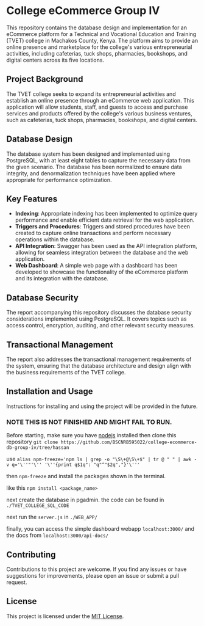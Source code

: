 # College eCommerce Group IV

This repository contains the database design and implementation for an eCommerce platform for a Technical and Vocational Education and Training (TVET) college in Machakos County, Kenya. The platform aims to provide an online presence and marketplace for the college's various entrepreneurial activities, including cafeterias, tuck shops, pharmacies, bookshops, and digital centers across its five locations.

## Project Background

The TVET college seeks to expand its entrepreneurial activities and establish an online presence through an eCommerce web application. This application will allow students, staff, and guests to access and purchase services and products offered by the college's various business ventures, such as cafeterias, tuck shops, pharmacies, bookshops, and digital centers.

## Database Design

The database system has been designed and implemented using PostgreSQL, with at least eight tables to capture the necessary data from the given scenario. The database has been normalized to ensure data integrity, and denormalization techniques have been applied where appropriate for performance optimization.

## Key Features

- **Indexing**: Appropriate indexing has been implemented to optimize query performance and enable efficient data retrieval for the web application.
- **Triggers and Procedures**: Triggers and stored procedures have been created to capture online transactions and perform necessary operations within the database.
- **API Integration**: Swagger has been used as the API integration platform, allowing for seamless integration between the database and the web application.
- **Web Dashboard**: A simple web page with a dashboard has been developed to showcase the functionality of the eCommerce platform and its integration with the database.

## Database Security

The report accompanying this repository discusses the database security considerations implemented using PostgreSQL. It covers topics such as access control, encryption, auditing, and other relevant security measures.

## Transactional Management

The report also addresses the transactional management requirements of the system, ensuring that the database architecture and design align with the business requirements of the TVET college.

## Installation and Usage

Instructions for installing and using the project will be provided in the future.

### NOTE THIS IS NOT FINISHED AND MIGHT FAIL TO RUN.

Before starting, make sure you have [nodejs](https://nodejs.org/en) installed then clone this repository `git clone https://github.com/BSCNRB595022/college-ecommerce-db-group-iv/tree/hassan`

use `alias npm-freeze='npm ls | grep -o "\S\+@\S\+$" | tr @ " " | awk -v q='\''"'\'' '\''{print q$1q": "q"^"$2q","}'\'''`

then `npm-freeze` and install the packages shown in the terminal.

like this `npm install <package_name>`

next create the database in pgadmin. the code can be found in `./TVET_COLLEGE_SQL_CODE`

next run the `server.js` in `./WEB_APP/`

finally, you can access the simple dashboard webapp `localhost:3000/` and the docs from `localhost:3000/api-docs/`

## Contributing

Contributions to this project are welcome. If you find any issues or have suggestions for improvements, please open an issue or submit a pull request.

## License

This project is licensed under the [MIT License](LICENSE).
